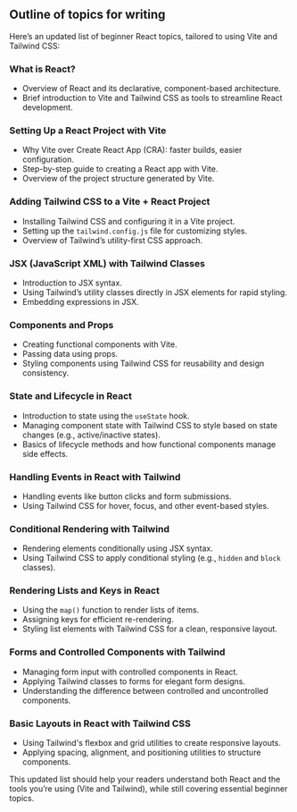 ## Outline of topics for writing

Here’s an updated list of beginner React topics, tailored to using Vite and Tailwind CSS:

### What is React?
- Overview of React and its declarative, component-based architecture.
- Brief introduction to Vite and Tailwind CSS as tools to streamline React development.

### Setting Up a React Project with Vite
- Why Vite over Create React App (CRA): faster builds, easier configuration.
- Step-by-step guide to creating a React app with Vite.
- Overview of the project structure generated by Vite.

### Adding Tailwind CSS to a Vite + React Project
- Installing Tailwind CSS and configuring it in a Vite project.
- Setting up the `tailwind.config.js` file for customizing styles.
- Overview of Tailwind’s utility-first CSS approach.

### JSX (JavaScript XML) with Tailwind Classes
- Introduction to JSX syntax.
- Using Tailwind’s utility classes directly in JSX elements for rapid styling.
- Embedding expressions in JSX.

### Components and Props
- Creating functional components with Vite.
- Passing data using props.
- Styling components using Tailwind CSS for reusability and design consistency.

### State and Lifecycle in React
- Introduction to state using the `useState` hook.
- Managing component state with Tailwind CSS to style based on state changes (e.g., active/inactive states).
- Basics of lifecycle methods and how functional components manage side effects.

### Handling Events in React with Tailwind
- Handling events like button clicks and form submissions.
- Using Tailwind CSS for hover, focus, and other event-based styles.

### Conditional Rendering with Tailwind
- Rendering elements conditionally using JSX syntax.
- Using Tailwind CSS to apply conditional styling (e.g., `hidden` and `block` classes).

### Rendering Lists and Keys in React
- Using the `map()` function to render lists of items.
- Assigning keys for efficient re-rendering.
- Styling list elements with Tailwind CSS for a clean, responsive layout.

### Forms and Controlled Components with Tailwind
- Managing form input with controlled components in React.
- Applying Tailwind classes to forms for elegant form designs.
- Understanding the difference between controlled and uncontrolled components.

### Basic Layouts in React with Tailwind CSS
- Using Tailwind's flexbox and grid utilities to create responsive layouts.
- Applying spacing, alignment, and positioning utilities to structure components.

  

This updated list should help your readers understand both React and the tools you’re using (Vite and Tailwind), while still covering essential beginner topics.